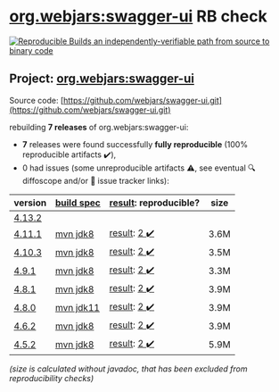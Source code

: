 [org.webjars:swagger-ui](https://search.maven.org/artifact/org.webjars/swagger-ui/) RB check
=======

[![Reproducible Builds](https://reproducible-builds.org/images/logos/rb.svg) an independently-verifiable path from source to binary code](https://reproducible-builds.org/)

## Project: [org.webjars:swagger-ui](https://search.maven.org/artifact/org.webjars/swagger-ui/)

Source code: [https://github.com/webjars/swagger-ui.git](https://github.com/webjars/swagger-ui.git)

rebuilding **7 releases** of org.webjars:swagger-ui:
- **7** releases were found successfully **fully reproducible** (100% reproducible artifacts :heavy_check_mark:),
- 0 had issues (some unreproducible artifacts :warning:, see eventual :mag: diffoscope and/or :memo: issue tracker links):

| version | [build spec](/BUILDSPEC.md) | [result](https://reproducible-builds.org/docs/jvm/): reproducible? | size |
| -- | --------- | ------ | -- |
| [4.13.2](https://search.maven.org/artifact/org.webjars/swagger-ui/4.13.2/pom) | | | |
| [4.11.1](https://search.maven.org/artifact/org.webjars/swagger-ui/4.11.1/pom) | [mvn jdk8](swagger-ui-4.11.1.buildspec) | [result](swagger-ui-4.11.1.buildinfo): [2 :heavy_check_mark: ](swagger-ui-4.11.1.buildcompare) | 3.6M |
| [4.10.3](https://search.maven.org/artifact/org.webjars/swagger-ui/4.10.3/pom) | [mvn jdk8](swagger-ui-4.10.3.buildspec) | [result](swagger-ui-4.10.3.buildinfo): [2 :heavy_check_mark: ](swagger-ui-4.10.3.buildcompare) | 3.5M |
| [4.9.1](https://search.maven.org/artifact/org.webjars/swagger-ui/4.9.1/pom) | [mvn jdk8](swagger-ui-4.9.1.buildspec) | [result](swagger-ui-4.9.1.buildinfo): [2 :heavy_check_mark: ](swagger-ui-4.9.1.buildcompare) | 3.3M |
| [4.8.1](https://search.maven.org/artifact/org.webjars/swagger-ui/4.8.1/pom) | [mvn jdk8](swagger-ui-4.8.1.buildspec) | [result](swagger-ui-4.8.1.buildinfo): [2 :heavy_check_mark: ](swagger-ui-4.8.1.buildcompare) | 3.9M |
| [4.8.0](https://search.maven.org/artifact/org.webjars/swagger-ui/4.8.0/pom) | [mvn jdk11](swagger-ui-4.8.0.buildspec) | [result](swagger-ui-4.8.0.buildinfo): [2 :heavy_check_mark: ](swagger-ui-4.8.0.buildcompare) | 3.9M |
| [4.6.2](https://search.maven.org/artifact/org.webjars/swagger-ui/4.6.2/pom) | [mvn jdk8](swagger-ui-4.6.2.buildspec) | [result](swagger-ui-4.6.2.buildinfo): [2 :heavy_check_mark: ](swagger-ui-4.6.2.buildcompare) | 3.9M |
| [4.5.2](https://search.maven.org/artifact/org.webjars/swagger-ui/4.5.2/pom) | [mvn jdk8](swagger-ui-4.5.2.buildspec) | [result](swagger-ui-4.5.2.buildinfo): [2 :heavy_check_mark: ](swagger-ui-4.5.2.buildcompare) | 5.9M |

<i>(size is calculated without javadoc, that has been excluded from reproducibility checks)</i>
